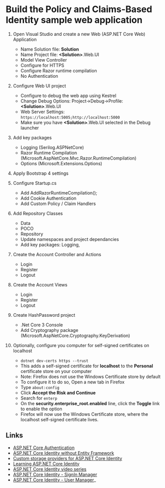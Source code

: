Build the Policy and Claims-Based Identity sample web application
===

1.  Open Visual Studio and create a new Web (ASP.NET Core Web) Application
	* Name Solution file: <b>Solution</b>
	* Name Project file:  <b>&lt;Solution&gt;</b>.Web.UI
	* Model View Controller
	* Configure for HTTPS
	* Configure Razor runtime compilation
	* No Authentication
2.	Configure Web UI project
	* Configure to debug the web app using Kestrel
	* Change Debug Options: Project->Debug->Profile: <b>&lt;Solution&gt;</b>.Web.UI
	* Web Server Settings: ``https://localhost:5005;http://localhost:5000``
	* Make sure you have <b>&lt;Solution&gt;</b>.Web.UI selected in the Debug launcher
3. Add key packages 
	* Logging (Serilog.ASPNetCore)
	* Razor Runtime Compilation (Microsoft.AspNetCore.Mvc.Razor.RuntimeCompilation)
	* Options (Microsoft.Extensions.Options)
4. Apply Bootstrap 4 settings
5. Configure Startup.cs
	* Add AddRazorRuntimeCompilation();
	* Add Cookie Authentication
	* Add Custom Policy / Claim Handlers
6. Add Repository Classes
	* Data
	* POCO
	* Repository
	* Update namespaces and project dependancies
	* Add key packages: Logging, 
7. Create the Account Controller and Actions
	* Login
	* Register
	* Logout
8. Create the Account Views
	* Login
	* Register
	* Logout
9. Create HashPassword project
	* .Net Core 3 Console
	* Add Cryptography package (Microsoft.AspNetCore.Cryptography.KeyDerivation)

10. Optionally, configure you computer for self-signed certificates on localhost
    * ``dotnet dev-certs https --trust``
    * This adds a self-signed certificate for <b>localhost</b> to the <b>Personal</b> certificate store on your computer
    * Note: Firefox does not use the Windows Certificate store by default
    * To configure it to do so, Open a new tab in Firefox
    * Type ``about:config``
    * Click <b>Accept the Risk and Continue</b>
    * Search for ``enterp``
    * On the <b>security.enterprise_root.enabled</b> line, click the <b>Toggle</b> link to enable the option
    * Firefox will now use the Windows Certificate store, where the localhost self-signed certificate lives. 

Links
---
 * [ASP.NET Core Authentication](https://docs.microsoft.com/en-us/aspnet/core/security/authentication/?view=aspnetcore-3.1)
 * [ASP.NET Core Identity without Entity Framework](https://markjohnson.io/articles/asp-net-core-identity-without-entity-framework/)
 * [Custom storage providers for ASP.NET Core Identity](https://docs.microsoft.com/en-us/aspnet/core/security/authentication/identity-custom-storage-providers?view=aspnetcore-3.1)
 * [Learning ASP.NET Core Identity](https://docs.microsoft.com/en-us/learn/modules/secure-aspnet-core-identity/?view=aspnetcore-3.1)
 * [ASP.NET Core Identity video series](https://www.youtube.com/watch?v=Fhfvbl_KbWo)
 * [ASP.NET Core Identity - SignIn Manager](https://docs.microsoft.com/en-us/dotnet/api/microsoft.aspnetcore.identity.signinmanager-1)
 * [ASP.NET Core Identity - User Manager](https://docs.microsoft.com/en-us/dotnet/api/microsoft.aspnetcore.identity.usermanager-1)_